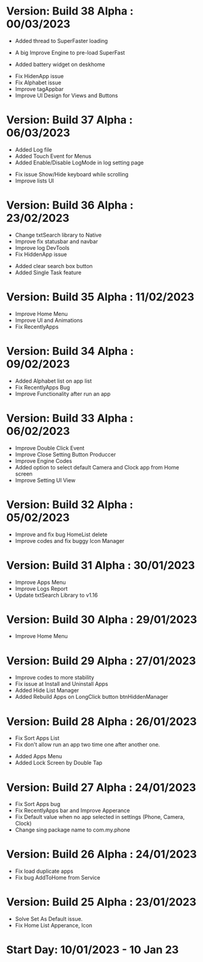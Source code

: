 
# Version: Build 38 Alpha : 00/03/2023
+ Added thread to SuperFaster loading
* A big Improve Engine to pre-load SuperFast
+ Added battery widget on deskhome
* Fix HidenApp issue
* Fix Alphabet issue
* Improve tagAppbar
* Improve UI Design for Views and Buttons

# Version: Build 37 Alpha : 06/03/2023
+ Added Log file
+ Added Touch Event for Menus
+ Added Enable/Disable LogMode in log setting page
* Fix issue Show/Hide keyboard while scrolling
* Improve lists UI

# Version: Build 36 Alpha : 23/02/2023
* Change txtSearch library to Native
* Improve fix statusbar and navbar
* Improve log DevTools
* Fix HiddenApp issue
+ Added clear search box button
+ Added Single Task feature

# Version: Build 35 Alpha : 11/02/2023
* Improve Home Menu
* Improve UI and Animations
* Fix RecentlyApps

# Version: Build 34 Alpha : 09/02/2023
* Added Alphabet list on app list
* Fix RecentlyApps Bug
* Improve Functionality after run an app

# Version: Build 33 Alpha : 06/02/2023
* Improve Double Click Event
* Improve Close Setting Button Produccer
* Improve Engine Codes
* Added option to select default Camera and Clock app from Home screen
* Improve Setting UI View

# Version: Build 32 Alpha : 05/02/2023
* Improve and fix bug HomeList delete
* Improve codes and fix buggy Icon Manager

# Version: Build 31 Alpha : 30/01/2023
* Improve Apps Menu
* Improve Logs Report
* Update txtSearch Library to v1.16

# Version: Build 30 Alpha : 29/01/2023
* Improve Home Menu

# Version: Build 29 Alpha : 27/01/2023
* Improve codes to more stability
* Fix issue at Install and Uninstall Apps
* Added Hide List Manager
* Added Rebuild Apps on LongClick button btnHiddenManager

# Version: Build 28 Alpha : 26/01/2023
* Fix Sort Apps List
* Fix don't allow run an app two time one after another one.
+ Added Apps Menu
+ Added Lock Screen by Double Tap

# Version: Build 27 Alpha : 24/01/2023
* Fix Sort Apps bug
* Fix RecentlyApps bar and Improve Apperance
* Fix Default value when no app selected in settings (Phone, Camera, Clock)
* Change sing package name to com.my.phone

# Version: Build 26 Alpha : 24/01/2023
* Fix load duplicate apps
* Fix bug AddToHome from Service

# Version: Build 25 Alpha : 23/01/2023
* Solve Set As Default issue.
* Fix Home List Apperance, Icon

# Start Day: 10/01/2023 - 10 Jan 23
